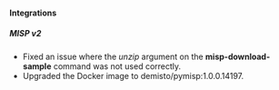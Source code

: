 
#### Integrations
##### MISP v2
- Fixed an issue where the *unzip* argument on the **misp-download-sample** command was not used correctly.
- Upgraded the Docker image to demisto/pymisp:1.0.0.14197.